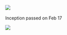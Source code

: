 ![](https://i.imgur.com/IYQ9WYt.jpg)
&nbsp;

Inception passed on Feb 17

![](https://i.imgur.com/w2XPjaZ.png)


